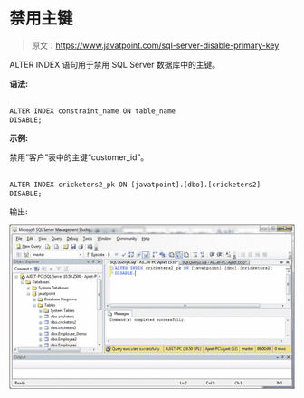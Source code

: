 # 禁用主键

> 原文：<https://www.javatpoint.com/sql-server-disable-primary-key>

ALTER INDEX 语句用于禁用 SQL Server 数据库中的主键。

**语法:**

```

ALTER INDEX constraint_name ON table_name
DISABLE; 

```

**示例:**

禁用“客户”表中的主键“customer_id”。

```

ALTER INDEX cricketers2_pk ON [javatpoint].[dbo].[cricketers2]
DISABLE; 

```

输出:

![SQL Disable primary 1](img/6596ceec5dc6e9f4e4dcaca6c02a2a48.png)